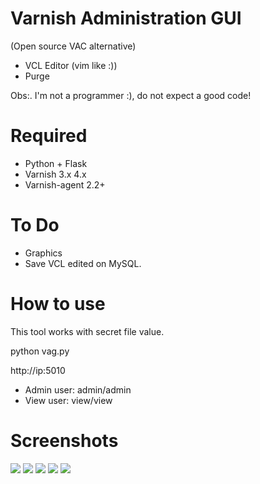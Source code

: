 Varnish Administration GUI 
=============================
(Open source VAC alternative)

* VCL Editor (vim like :))
* Purge

Obs:. I'm not a programmer :), do not expect a good code!

Required
========

* Python + Flask
* Varnish 3.x 4.x
* Varnish-agent 2.2+

To Do
=====

* Graphics
* Save VCL edited on MySQL.

How to use
==========

This tool works with secret file value.

python vag.py

http://ip:5010

* Admin user: admin/admin
* View user: view/view


Screenshots
==========
![](http://rapido.taxi.br/img/tela_home.png)
![](http://rapido.taxi.br/img/register_varnish.png)
![](http://rapido.taxi.br/img/tela_ban.png)
![](http://rapido.taxi.br/img/cluster_status.png)
![](http://rapido.taxi.br/img/tela_edit.png)
